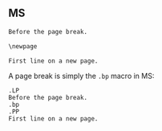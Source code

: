 ## MS

``` markdown {#input}
Before the page break.

\newpage

First line on a new page.
```

A page break is simply the `.bp` macro in MS:

``` ms {#expected}
.LP
Before the page break.
.bp
.PP
First line on a new page.
```
